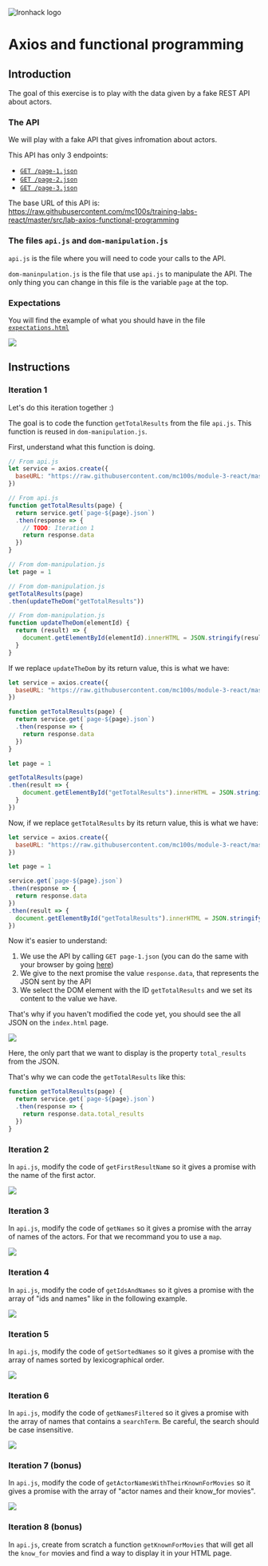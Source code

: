 ![Ironhack logo](https://i.imgur.com/1QgrNNw.png)

# Axios and functional programming

## Introduction

The goal of this exercise is to play with the data given by a fake REST API about actors.

### The API

We will play with a fake API that gives infromation about actors. 

This API has only 3 endpoints:
- [`GET /page-1.json`](https://raw.githubusercontent.com/mc100s/training-labs-react/master/src/lab-axios-functional-programming/page-1.json)
- [`GET /page-2.json`](https://raw.githubusercontent.com/mc100s/training-labs-react/master/src/lab-axios-functional-programming/page-2.json)
- [`GET /page-3.json`](https://raw.githubusercontent.com/mc100s/training-labs-react/master/src/lab-axios-functional-programming/page-3.json)

The base URL of this API is: https://raw.githubusercontent.com/mc100s/training-labs-react/master/src/lab-axios-functional-programming


### The files `api.js` and `dom-manipulation.js`

`api.js` is the file where you will need to code your calls to the API.

`dom-maninpulation.js` is the file that use `api.js` to manipulate the API.  The only thing you can change in this file is the variable `page` at the top.


### Expectations

You will find the example of what you should have in the file [`expectations.html`](starter-code/expectations.html)

![](https://i.imgur.com/qwwac64.png)

## Instructions

### Iteration 1

Let's do this iteration together :) 

The goal is to code the function `getTotalResults` from the file `api.js`. This function is reused in `dom-manipulation.js`.

First, understand what this function is doing.

```js
// From api.js
let service = axios.create({
  baseURL: "https://raw.githubusercontent.com/mc100s/module-3-react/master/labs/lab-axios-functional-programming/" 
})

// From api.js
function getTotalResults(page) {
  return service.get(`page-${page}.json`)
  .then(response => {
    // TODO: Iteration 1
    return response.data
  })
}

// From dom-manipulation.js
let page = 1

// From dom-manipulation.js
getTotalResults(page)
.then(updateTheDom("getTotalResults"))

// From dom-manipulation.js
function updateTheDom(elementId) {
  return (result) => {
    document.getElementById(elementId).innerHTML = JSON.stringify(result, null, 2)
  }
}
```

If we replace `updateTheDom` by its return value, this is what we have:
```js
let service = axios.create({
  baseURL: "https://raw.githubusercontent.com/mc100s/module-3-react/master/labs/lab-axios-functional-programming/" 
})

function getTotalResults(page) {
  return service.get(`page-${page}.json`)
  .then(response => {
    return response.data
  })
}

let page = 1

getTotalResults(page)
.then(result => {
    document.getElementById("getTotalResults").innerHTML = JSON.stringify(result, null, 2)
  }
})
```

Now, if we replace `getTotalResults` by its return value, this is what we have:
```js
let service = axios.create({
  baseURL: "https://raw.githubusercontent.com/mc100s/module-3-react/master/labs/lab-axios-functional-programming/" 
})

let page = 1

service.get(`page-${page}.json`)
.then(response => {
  return response.data
})
.then(result => {
  document.getElementById("getTotalResults").innerHTML = JSON.stringify(result, null, 2)
})
```

Now it's easier to understand:
1. We use the API by calling `GET page-1.json` (you can do the same with your browser by going [here](https://raw.githubusercontent.com/mc100s/module-3-react/master/labs/lab-axios-functional-programming/page-1.json))
2. We give to the next promise the value `response.data`, that represents the JSON sent by the API
3. We select the DOM element with the ID `getTotalResults` and we set its content to the value we have.

That's why if you haven't modified the code yet, you should see the all JSON on the `index.html` page.

![](https://i.imgur.com/rYsVbVd.png)


Here, the only part that we want to display is the property `total_results` from the JSON.

That's why we can code the `getTotalResults` like this:

```js
function getTotalResults(page) {
  return service.get(`page-${page}.json`)
  .then(response => {
    return response.data.total_results
  })
}
```

### Iteration 2

In `api.js`, modify the code of `getFirstResultName` so it gives a promise with the name of the first actor.

![](https://i.imgur.com/Cx6OeOc.png)



### Iteration 3

In `api.js`, modify the code of `getNames` so it gives a promise with the array of names of the actors. For that we recommand you to use a `map`.

![](https://i.imgur.com/ViCh1e3.png)



### Iteration 4

In `api.js`, modify the code of `getIdsAndNames` so it gives a promise with the array of "ids and names" like in the following example.

![](https://i.imgur.com/jTps66E.png)



### Iteration 5

In `api.js`, modify the code of `getSortedNames` so it gives a promise with the array of names sorted by lexicographical order.

![](https://i.imgur.com/9cjdJL6.png)


### Iteration 6

In `api.js`, modify the code of `getNamesFiltered` so it gives a promise with the array of names that contains a `searchTerm`. Be careful, the search should be case insensitive.

![](https://i.imgur.com/JmodMh6.png)

### Iteration 7 (bonus)

In `api.js`, modify the code of `getActorNamesWithTheirKnownForMovies` so it gives a promise with the array of "actor names and their know_for movies".

![](https://i.imgur.com/ul9TSyq.png)


### Iteration 8 (bonus)

In `api.js`, create from scratch a function `getKnownForMovies` that will get all the `know_for` movies and find a way to display it in your HTML page.